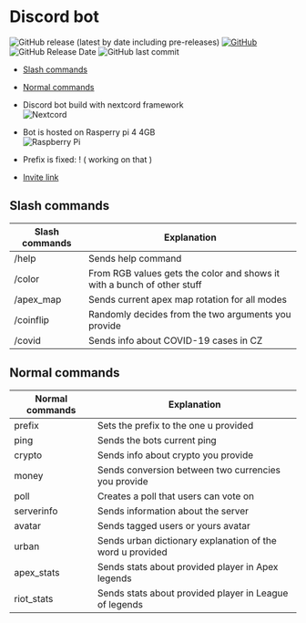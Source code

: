 # Discord bot

![GitHub release (latest by date including pre-releases)](https://img.shields.io/github/v/release/Medochikita/Discord-bot?include_prereleases&style=for-the-badge) [![GitHub](https://img.shields.io/github/license/Medochikita/Discord-bot?style=for-the-badge)](https://github.com/Medochikita/Discord-bot/blob/main/LICENSE.md) ![GitHub Release Date](https://img.shields.io/github/release-date/Medochikita/Discord-bot?style=for-the-badge) ![GitHub last commit](https://img.shields.io/github/last-commit/Medochikita/Discord-bot?style=for-the-badge)
<br>

- [Slash commands](#Slash-commands)
- [Normal commands](#Normal-commands)

- Discord bot build with nextcord framework <br>
![Nextcord](https://badgen.net/badge/icon/Nextcord?icon=https://nextcord.dev/icon.svg&label&scale=1.5&style=for-the-badge)

- Bot is hosted on Rasperry pi 4 4GB <br>
![Raspberry Pi](https://img.shields.io/badge/-RaspberryPi-C51A4A?style=for-the-badge&logo=Raspberry-Pi)

- Prefix is fixed: ! ( working on that )

- [Invite link](https://discord.com/api/oauth2/authorize?client_id=842061459155320873&permissions=1643898207444&scope=bot%20applications.commands)

## Slash commands

| Slash commands | Explanation |
| ----------- | ----------- |
| /help | Sends help command |
| /color <r> <g> <b> | From RGB values gets the color and shows it with a bunch of other stuff |
| /apex_map | Sends current apex map rotation for all modes |
| /coinflip <first> <second> | Randomly decides from the two arguments you provide |
| /covid | Sends info about COVID-19 cases in CZ |

## Normal commands

| Normal commands | Explanation |
| ----------- | ----------- |
| prefix <prefix> | Sets the prefix to the one u provided |
| ping | Sends the bots current ping |
| crypto <crypto tag> | Sends info about crypto you provide |
| money <value> <curr> <curr> | Sends conversion between two currencies you provide |
| poll <message> | Creates a poll that users can vote on |
| serverinfo | Sends information about the server |
| avatar | Sends tagged users or yours avatar |
| urban <word> | Sends urban dictionary explanation of the word u provided |
| apex_stats <name> | Sends stats about provided player in Apex legends |
| riot_stats <name> | Sends stats about provided player in League of legends |
